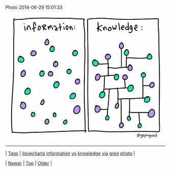 <!--
title: Photo 2014-06-29 15
date: 2020-06-28T15:27:00.339Z
tags: ilovecharts, information, vs, knowledge, via, greg, photo
-->


Photo 2014-06-29 15:01:33

![](90254976060-0.jpg)

<!--BOTTOM-POST-NAVIGATION-->
---

| [Tags](tags.md) | [ilovecharts](tag-ilovecharts.md) [information](tag-information.md) [vs](tag-vs.md) [knowledge](tag-knowledge.md) [via](tag-via.md) [greg](tag-greg.md) [photo](tag-photo.md) |

| [Newer](90243932229.md) | [Top](index.md) | [Older](90257848149.md) |